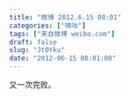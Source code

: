 ```yaml
---
title: "微博 2012.6.15 08:01"
categories: ["嘀咕"]
tags: ["来自微博 weibo.com"]
draft: false
slug: "Jt0Yku"
date: "2012-06-15 08:01:00"
---
```


<p>又一次完败。 ​​​​</p>
